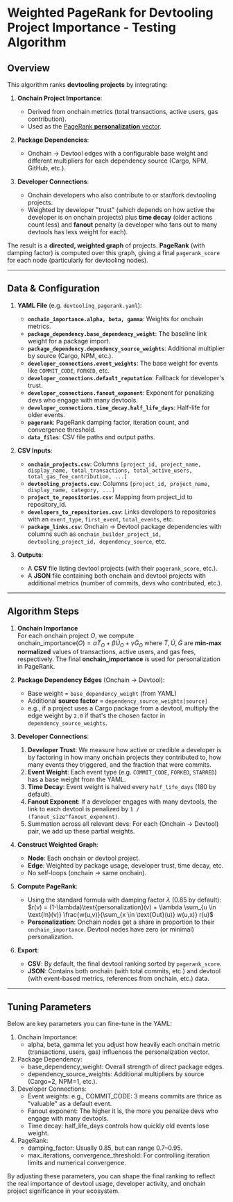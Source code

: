 # Weighted PageRank for Devtooling Project Importance - Testing Algorithm

## Overview

This algorithm ranks **devtooling projects** by integrating:

1. **Onchain Project Importance**:  
   - Derived from onchain metrics (total transactions, active users, gas contribution).  
   - Used as the [PageRank **personalization** vector](https://en.wikipedia.org/wiki/PageRank#Personalization).

2. **Package Dependencies**:  
   - Onchain -> Devtool edges with a configurable base weight and different multipliers for each dependency source (Cargo, NPM, GitHub, etc.).

3. **Developer Connections**:  
   - Onchain developers who also contribute to or star/fork devtooling projects.  
   - Weighted by developer "trust" (which depends on how active the developer is on onchain projects) plus **time decay** (older actions count less) and **fanout** penalty (a developer who fans out to many devtools has less weight for each).

The result is a **directed, weighted graph** of projects. **PageRank** (with damping factor) is computed over this graph, giving a final `pagerank_score` for each node (particularly for devtooling nodes).

---

## Data & Configuration

1. **YAML File** (e.g. `devtooling_pagerank.yaml`):
   - **`onchain_importance.alpha, beta, gamma`**: Weights for onchain metrics.  
   - **`package_dependency.base_dependency_weight`**: The baseline link weight for a package import.  
   - **`package_dependency.dependency_source_weights`**: Additional multiplier by source (Cargo, NPM, etc.).  
   - **`developer_connections.event_weights`**: The base weight for events like `COMMIT_CODE`, `FORKED`, etc.  
   - **`developer_connections.default_reputation`**: Fallback for developer's trust.  
   - **`developer_connections.fanout_exponent`**: Exponent for penalizing devs who engage with many devtools.  
   - **`developer_connections.time_decay.half_life_days`**: Half-life for older events.  
   - **`pagerank`**: PageRank damping factor, iteration count, and convergence threshold.  
   - **`data_files`**: CSV file paths and output paths.

2. **CSV Inputs**:
   - **`onchain_projects.csv`**: Columns `[project_id, project_name, display_name, total_transactions, total_active_users, total_gas_fee_contribution, ...]`  
   - **`devtooling_projects.csv`**: Columns `[project_id, project_name, display_name, category, ...]`  
   - **`project_to_repositories.csv`**: Mapping from project_id to repository_id.  
   - **`developers_to_repositories.csv`**: Links developers to repositories with an `event_type`, `first_event`, `total_events`, etc.  
   - **`package_links.csv`**: Onchain -> Devtool package dependencies with columns such as `onchain_builder_project_id, devtooling_project_id, dependency_source`, etc.

3. **Outputs**:
   - A **CSV** file listing devtool projects (with their `pagerank_score`, etc.).  
   - A **JSON** file containing both onchain and devtool projects with additional metrics (number of commits, devs who contributed, etc.).

---

## Algorithm Steps

1. **Onchain Importance**  
   For each onchain project $O$, we compute  
   $\text{onchain\_importance}(O) = \alpha \tilde{T}_O + \beta \tilde{U}_O + \gamma \tilde{G}_O$
   where $\tilde{T}, \tilde{U}, \tilde{G}$ are **min-max normalized** values of transactions, active users, and gas fees, respectively. The final **onchain_importance** is used for personalization in PageRank.

2. **Package Dependency Edges** (Onchain -> Devtool):  
   - Base weight = `base_dependency_weight` (from YAML)  
   - Additional **source factor** = `dependency_source_weights[source]`  
   - e.g., if a project uses a Cargo package from a devtool, multiply the edge weight by `2.0` if that's the chosen factor in `dependency_source_weights`.

3. **Developer Connections**:
   1. **Developer Trust**: We measure how active or credible a developer is by factoring in how many onchain projects they contributed to, how many events they triggered, and the fraction that were commits.  
   2. **Event Weight**: Each event type (e.g. `COMMIT_CODE`, `FORKED`, `STARRED`) has a base weight from the YAML.  
   3. **Time Decay**: Event weight is halved every `half_life_days` (180 by default).  
   4. **Fanout Exponent**: If a developer engages with many devtools, the link to each devtool is penalized by `1 / (fanout_size^fanout_exponent)`.  
   5. Summation across all relevant devs: For each (Onchain -> Devtool) pair, we add up these partial weights.

4. **Construct Weighted Graph**:
   - **Node**: Each onchain or devtool project.  
   - **Edge**: Weighted by package usage, developer trust, time decay, etc.  
   - No self-loops (onchain -> same onchain).

5. **Compute PageRank**:
   - Using the standard formula with damping factor $\lambda$ (0.85 by default):  
     $r(v) = (1-\lambda)\text{personalization}(v) + \lambda \sum_{u \in \text{In}(v)} \frac{w(u,v)}{\sum_{x \in \text{Out}(u)} w(u,x)} r(u)$
   - **Personalization**: Onchain nodes get a share in proportion to their `onchain_importance`. Devtool nodes have zero (or minimal) personalization.  

6. **Export**:
   - **CSV**: By default, the final devtool ranking sorted by `pagerank_score`.  
   - **JSON**: Contains both onchain (with total commits, etc.) and devtool (with event-based metrics, references from onchain, etc.) data.

---

## Tuning Parameters

Below are key parameters you can fine-tune in the YAML:

1. Onchain Importance:
   - alpha, beta, gamma let you adjust how heavily each onchain metric (transactions, users, gas) influences the personalization vector.
2. Package Dependency:
   - base_dependency_weight: Overall strength of direct package edges.
   - dependency_source_weights: Additional multipliers by source (Cargo=2, NPM=1, etc.).
3. Developer Connections:
   - Event weights: e.g., COMMIT_CODE: 3 means commits are thrice as "valuable" as a default event.
   - Fanout exponent: The higher it is, the more you penalize devs who engage with many devtools.
   - Time decay: half_life_days controls how quickly old events lose weight.
4. PageRank:
   - damping_factor: Usually 0.85, but can range 0.7–0.95.
   - max_iterations, convergence_threshold: For controlling iteration limits and numerical convergence.

By adjusting these parameters, you can shape the final ranking to reflect the real importance of devtool usage, developer activity, and onchain project significance in your ecosystem.